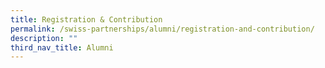 ```yaml
---
title: Registration & Contribution
permalink: /swiss-partnerships/alumni/registration-and-contribution/
description: ""
third_nav_title: Alumni
---
```

